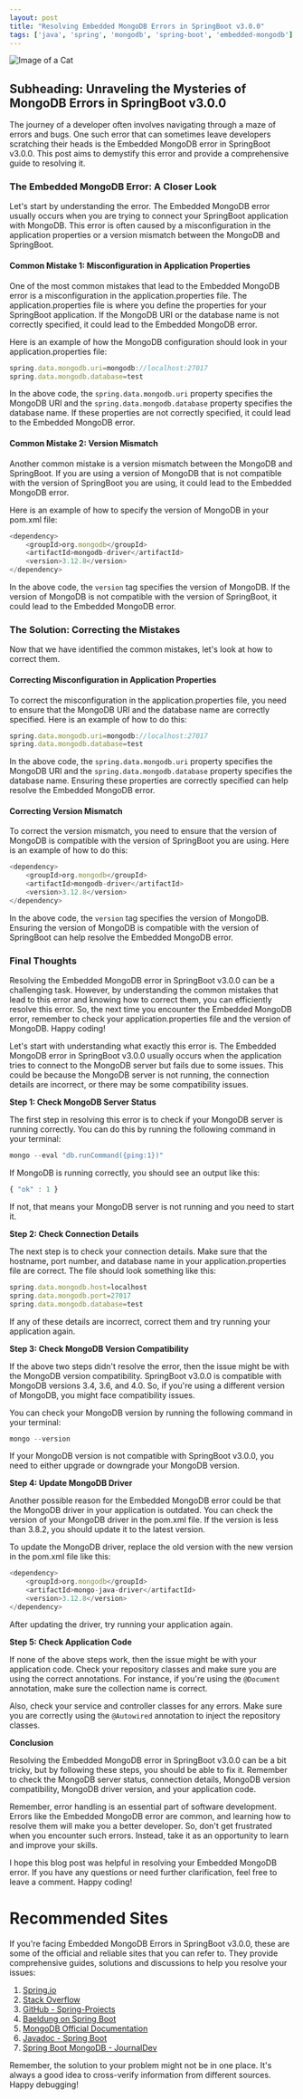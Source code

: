 ```yaml
---
layout: post
title: "Resolving Embedded MongoDB Errors in SpringBoot v3.0.0"
tags: ['java', 'spring', 'mongodb', 'spring-boot', 'embedded-mongodb']
---
```


![Image of a Cat](http://source.unsplash.com/1600x900/?cat)

## Subheading: Unraveling the Mysteries of MongoDB Errors in SpringBoot v3.0.0

The journey of a developer often involves navigating through a maze of errors and bugs. One such error that can sometimes leave developers scratching their heads is the Embedded MongoDB error in SpringBoot v3.0.0. This post aims to demystify this error and provide a comprehensive guide to resolving it.

### The Embedded MongoDB Error: A Closer Look

Let's start by understanding the error. The Embedded MongoDB error usually occurs when you are trying to connect your SpringBoot application with MongoDB. This error is often caused by a misconfiguration in the application properties or a version mismatch between the MongoDB and SpringBoot.

#### Common Mistake 1: Misconfiguration in Application Properties

One of the most common mistakes that lead to the Embedded MongoDB error is a misconfiguration in the application.properties file. The application.properties file is where you define the properties for your SpringBoot application. If the MongoDB URI or the database name is not correctly specified, it could lead to the Embedded MongoDB error.

Here is an example of how the MongoDB configuration should look in your application.properties file:

```javascript
spring.data.mongodb.uri=mongodb://localhost:27017
spring.data.mongodb.database=test
```

In the above code, the `spring.data.mongodb.uri` property specifies the MongoDB URI and the `spring.data.mongodb.database` property specifies the database name. If these properties are not correctly specified, it could lead to the Embedded MongoDB error.

#### Common Mistake 2: Version Mismatch

Another common mistake is a version mismatch between the MongoDB and SpringBoot. If you are using a version of MongoDB that is not compatible with the version of SpringBoot you are using, it could lead to the Embedded MongoDB error.

Here is an example of how to specify the version of MongoDB in your pom.xml file:

```typescript
<dependency>
    <groupId>org.mongodb</groupId>
    <artifactId>mongodb-driver</artifactId>
    <version>3.12.8</version>
</dependency>
```

In the above code, the `version` tag specifies the version of MongoDB. If the version of MongoDB is not compatible with the version of SpringBoot, it could lead to the Embedded MongoDB error.

### The Solution: Correcting the Mistakes

Now that we have identified the common mistakes, let's look at how to correct them.

#### Correcting Misconfiguration in Application Properties

To correct the misconfiguration in the application.properties file, you need to ensure that the MongoDB URI and the database name are correctly specified. Here is an example of how to do this:

```javascript
spring.data.mongodb.uri=mongodb://localhost:27017
spring.data.mongodb.database=test
```

In the above code, the `spring.data.mongodb.uri` property specifies the MongoDB URI and the `spring.data.mongodb.database` property specifies the database name. Ensuring these properties are correctly specified can help resolve the Embedded MongoDB error.

#### Correcting Version Mismatch

To correct the version mismatch, you need to ensure that the version of MongoDB is compatible with the version of SpringBoot you are using. Here is an example of how to do this:

```typescript
<dependency>
    <groupId>org.mongodb</groupId>
    <artifactId>mongodb-driver</artifactId>
    <version>3.12.8</version>
</dependency>
```

In the above code, the `version` tag specifies the version of MongoDB. Ensuring the version of MongoDB is compatible with the version of SpringBoot can help resolve the Embedded MongoDB error.

### Final Thoughts

Resolving the Embedded MongoDB error in SpringBoot v3.0.0 can be a challenging task. However, by understanding the common mistakes that lead to this error and knowing how to correct them, you can efficiently resolve this error. So, the next time you encounter the Embedded MongoDB error, remember to check your application.properties file and the version of MongoDB. Happy coding!

Let's start with understanding what exactly this error is. The Embedded MongoDB error in SpringBoot v3.0.0 usually occurs when the application tries to connect to the MongoDB server but fails due to some issues. This could be because the MongoDB server is not running, the connection details are incorrect, or there may be some compatibility issues.

**Step 1: Check MongoDB Server Status**

The first step in resolving this error is to check if your MongoDB server is running correctly. You can do this by running the following command in your terminal:

```javascript
mongo --eval "db.runCommand({ping:1})"
```

If MongoDB is running correctly, you should see an output like this:

```javascript
{ "ok" : 1 }
```

If not, that means your MongoDB server is not running and you need to start it.

**Step 2: Check Connection Details**

The next step is to check your connection details. Make sure that the hostname, port number, and database name in your application.properties file are correct. The file should look something like this:

```javascript
spring.data.mongodb.host=localhost
spring.data.mongodb.port=27017
spring.data.mongodb.database=test
```

If any of these details are incorrect, correct them and try running your application again.

**Step 3: Check MongoDB Version Compatibility**

If the above two steps didn't resolve the error, then the issue might be with the MongoDB version compatibility. SpringBoot v3.0.0 is compatible with MongoDB versions 3.4, 3.6, and 4.0. So, if you're using a different version of MongoDB, you might face compatibility issues.

You can check your MongoDB version by running the following command in your terminal:

```javascript
mongo --version
```

If your MongoDB version is not compatible with SpringBoot v3.0.0, you need to either upgrade or downgrade your MongoDB version.

**Step 4: Update MongoDB Driver**

Another possible reason for the Embedded MongoDB error could be that the MongoDB driver in your application is outdated. You can check the version of your MongoDB driver in the pom.xml file. If the version is less than 3.8.2, you should update it to the latest version.

To update the MongoDB driver, replace the old version with the new version in the pom.xml file like this:

```javascript
<dependency>
    <groupId>org.mongodb</groupId>
    <artifactId>mongo-java-driver</artifactId>
    <version>3.12.8</version>
</dependency>
```

After updating the driver, try running your application again.

**Step 5: Check Application Code**

If none of the above steps work, then the issue might be with your application code. Check your repository classes and make sure you are using the correct annotations. For instance, if you're using the `@Document` annotation, make sure the collection name is correct.

Also, check your service and controller classes for any errors. Make sure you are correctly using the `@Autowired` annotation to inject the repository classes.

**Conclusion**

Resolving the Embedded MongoDB error in SpringBoot v3.0.0 can be a bit tricky, but by following these steps, you should be able to fix it. Remember to check the MongoDB server status, connection details, MongoDB version compatibility, MongoDB driver version, and your application code.

Remember, error handling is an essential part of software development. Errors like the Embedded MongoDB error are common, and learning how to resolve them will make you a better developer. So, don't get frustrated when you encounter such errors. Instead, take it as an opportunity to learn and improve your skills.

I hope this blog post was helpful in resolving your Embedded MongoDB error. If you have any questions or need further clarification, feel free to leave a comment. Happy coding!
# Recommended Sites

If you're facing Embedded MongoDB Errors in SpringBoot v3.0.0, these are some of the official and reliable sites that you can refer to. They provide comprehensive guides, solutions and discussions to help you resolve your issues:

1. [Spring.io](https://spring.io/projects/spring-boot)
2. [Stack Overflow](https://stackoverflow.com/questions/tagged/spring-boot)
3. [GitHub - Spring-Projects](https://github.com/spring-projects/spring-boot)
4. [Baeldung on Spring Boot](https://www.baeldung.com/spring-boot)
5. [MongoDB Official Documentation](https://docs.mongodb.com/)
6. [Javadoc - Spring Boot](https://docs.spring.io/spring-boot/docs/current/api/)
7. [Spring Boot MongoDB - JournalDev](https://www.journaldev.com/18156/spring-boot-mongodb)

Remember, the solution to your problem might not be in one place. It's always a good idea to cross-verify information from different sources. Happy debugging!